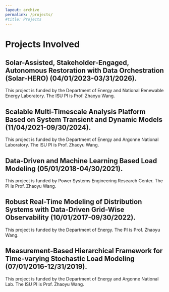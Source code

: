 ```yaml
---
layout: archive
permalink: /projects/
#title: Projects
---
```

# Projects Involved
## Solar-Assisted, Stakeholder-Engaged, Autonomous Restoration with Data Orchestration (Solar-HERO) (04/01/2023-03/31/2026).
This project is funded by the Department of Energy and National Renewable Energy Laboratory. The ISU PI is Prof. Zhaoyu Wang.

## Scalable Multi-Timescale Analysis Platform Based on System Transient and Dynamic Models (11/04/2021-09/30/2024).
This project is funded by the Department of Energy and Argonne National Laboratory. The ISU PI is Prof. Zhaoyu Wang.

## Data-Driven and Machine Learning Based Load Modeling (05/01/2018-04/30/2021).
This project is funded by Power Systems Engineering Research Center. The PI is Prof. Zhaoyu Wang.

## Robust Real-Time Modeling of Distribution Systems with Data-Driven Grid-Wise Observability (10/01/2017-09/30/2022).
This project is funded by the Department of Energy. The PI is Prof. Zhaoyu Wang.

## Measurement-Based Hierarchical Framework for Time-varying Stochastic Load Modeling (07/01/2016-12/31/2019).
This project is funded by the Department of Energy and Argonne National Lab. The ISU PI is Prof. Zhaoyu Wang.
